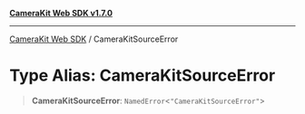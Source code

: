 [**CameraKit Web SDK v1.7.0**](../README.md)

***

[CameraKit Web SDK](../globals.md) / CameraKitSourceError

# Type Alias: CameraKitSourceError

> **CameraKitSourceError**: `NamedError`\<`"CameraKitSourceError"`\>
